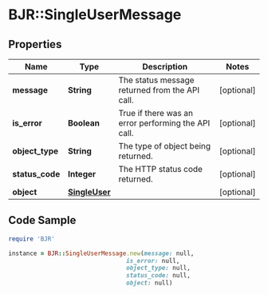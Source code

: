 # BJR::SingleUserMessage

## Properties

Name | Type | Description | Notes
------------ | ------------- | ------------- | -------------
**message** | **String** | The status message returned from the API call. | [optional] 
**is_error** | **Boolean** | True if there was an error performing the API call. | [optional] 
**object_type** | **String** | The type of object being returned. | [optional] 
**status_code** | **Integer** | The HTTP status code returned. | [optional] 
**object** | [**SingleUser**](SingleUser.md) |  | [optional] 

## Code Sample

```ruby
require 'BJR'

instance = BJR::SingleUserMessage.new(message: null,
                                 is_error: null,
                                 object_type: null,
                                 status_code: null,
                                 object: null)
```


